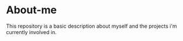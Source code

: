 # About-me
This repository is a basic description about myself and the projects i'm currently involved in.
